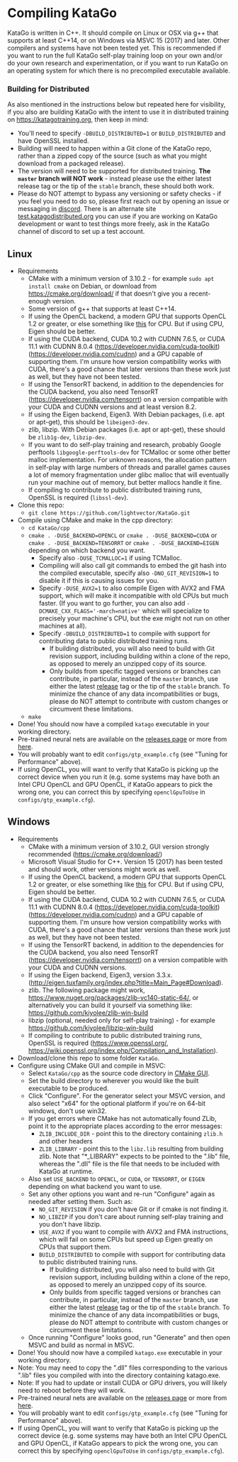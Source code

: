 
# Compiling KataGo
KataGo is written in C++. It should compile on Linux or OSX via g++ that supports at least C++14, or on Windows via MSVC 15 (2017) and later. Other compilers and systems have not been tested yet. This is recommended if you want to run the full KataGo self-play training loop on your own and/or do your own research and experimentation, or if you want to run KataGo on an operating system for which there is no precompiled executable available.

### Building for Distributed
As also mentioned in the instructions below but repeated here for visibility, if you also are building KataGo with the intent to use it in distributed training on https://katagotraining.org, then keep in mind:
* You'll need to specify `-DBUILD_DISTRIBUTED=1` or `BUILD_DISTRIBUTED` and have OpenSSL installed.
* Building will need to happen within a Git clone of the KataGo repo, rather than a zipped copy of the source (such as what you might download from a packaged release).
* The version will need to be supported for distributed training. **The `master` branch will NOT work** - instead please use the either latest release tag or the tip of the `stable` branch, these should both work.
* Please do NOT attempt to bypass any versioning or safety checks - if you feel you need to do so, please first reach out by opening an issue or messaging in [discord](https://discord.gg/bqkZAz3). There is an alternate site [test.katagodistributed.org](test.katagodistributed.org) you can use if you are working on KataGo development or want to test things more freely, ask in the KataGo channel of discord to set up a test account.

## Linux
   * Requirements
      * CMake with a minimum version of 3.10.2 - for example `sudo apt install cmake` on Debian, or download from https://cmake.org/download/ if that doesn't give you a recent-enough version.
      * Some version of g++ that supports at least C++14.
      * If using the OpenCL backend, a modern GPU that supports OpenCL 1.2 or greater, or else something like [this](https://software.intel.com/en-us/opencl-sdk) for CPU. But if using CPU, Eigen should be better.
      * If using the CUDA backend, CUDA 10.2 with CUDNN 7.6.5, or CUDA 11.1 with CUDNN 8.0.4 (https://developer.nvidia.com/cuda-toolkit) (https://developer.nvidia.com/cudnn) and a GPU capable of supporting them. I'm unsure how version compatibility works with CUDA, there's a good chance that later versions than these work just as well, but they have not been tested.
      * If using the TensorRT backend, in addition to the dependencies for the CUDA backend, you also need TensorRT (https://developer.nvidia.com/tensorrt) on a version compatible with your CUDA and CUDNN versions and at least version 8.2.
      * If using the Eigen backend, Eigen3. With Debian packages, (i.e. apt or apt-get), this should be `libeigen3-dev`.
      * zlib, libzip. With Debian packages (i.e. apt or apt-get), these should be `zlib1g-dev`, `libzip-dev`.
      * If you want to do self-play training and research, probably Google perftools `libgoogle-perftools-dev` for TCMalloc or some other better malloc implementation. For unknown reasons, the allocation pattern in self-play with large numbers of threads and parallel games causes a lot of memory fragmentation under glibc malloc that will eventually run your machine out of memory, but better mallocs handle it fine.
      * If compiling to contribute to public distributed training runs, OpenSSL is required (`libssl-dev`).
   * Clone this repo:
      * `git clone https://github.com/lightvector/KataGo.git`
   * Compile using CMake and make in the cpp directory:
      * `cd KataGo/cpp`
      * `cmake . -DUSE_BACKEND=OPENCL` or `cmake . -DUSE_BACKEND=CUDA` or `cmake . -DUSE_BACKEND=TENSORRT` or `cmake . -DUSE_BACKEND=EIGEN` depending on which backend you want.
         * Specify also `-DUSE_TCMALLOC=1` if using TCMalloc.
         * Compiling will also call git commands to embed the git hash into the compiled executable, specify also `-DNO_GIT_REVISION=1` to disable it if this is causing issues for you.
         * Specify `-DUSE_AVX2=1` to also compile Eigen with AVX2 and FMA support, which will make it incompatible with old CPUs but much faster. (If you want to go further, you can also add `-DCMAKE_CXX_FLAGS='-march=native'` which will specialize to precisely your machine's CPU, but the exe might not run on other machines at all).
         * Specify `-DBUILD_DISTRIBUTED=1` to compile with support for contributing data to public distributed training runs.
            * If building distributed, you will also need to build with Git revision support, including building within a clone of the repo, as opposed to merely an unzipped copy of its source.
            * Only builds from specific tagged versions or branches can contribute, in particular, instead of the `master` branch, use either the latest [release](https://github.com/lightvector/KataGo/releases) tag or the tip of the `stable` branch. To minimize the chance of any data incompatibilities or bugs, please do NOT attempt to contribute with custom changes or circumvent these limitations.
      * `make`
   * Done! You should now have a compiled `katago` executable in your working directory.
   * Pre-trained neural nets are available on the [releases page](https://github.com/lightvector/KataGo/releases) or more from [here](https://d3dndmfyhecmj0.cloudfront.net/g170/index.html).
   * You will probably want to edit `configs/gtp_example.cfg` (see "Tuning for Performance" above).
   * If using OpenCL, you will want to verify that KataGo is picking up the correct device when you run it (e.g. some systems may have both an Intel CPU OpenCL and GPU OpenCL, if KataGo appears to pick the wrong one, you can correct this by specifying `openclGpuToUse` in `configs/gtp_example.cfg`).

## Windows
   * Requirements
      * CMake with a minimum version of 3.10.2, GUI version strongly recommended (https://cmake.org/download/)
      * Microsoft Visual Studio for C++. Version 15 (2017) has been tested and should work, other versions might work as well.
      * If using the OpenCL backend, a modern GPU that supports OpenCL 1.2 or greater, or else something like [this](https://software.intel.com/en-us/opencl-sdk) for CPU. But if using CPU, Eigen should be better.
      * If using the CUDA backend, CUDA 10.2 with CUDNN 7.6.5, or CUDA 11.1 with CUDNN 8.0.4 (https://developer.nvidia.com/cuda-toolkit) (https://developer.nvidia.com/cudnn) and a GPU capable of supporting them. I'm unsure how version compatibility works with CUDA, there's a good chance that later versions than these work just as well, but they have not been tested.
      * If using the TensorRT backend, in addition to the dependencies for the CUDA backend, you also need TensorRT (https://developer.nvidia.com/tensorrt) on a version compatible with your CUDA and CUDNN versions.
      * If using the Eigen backend, Eigen3, version 3.3.x. (http://eigen.tuxfamily.org/index.php?title=Main_Page#Download).
      * zlib. The following package might work, https://www.nuget.org/packages/zlib-vc140-static-64/, or alternatively you can build it yourself via something like: https://github.com/kiyolee/zlib-win-build
      * libzip (optional, needed only for self-play training) - for example https://github.com/kiyolee/libzip-win-build
      * If compiling to contribute to public distributed training runs, OpenSSL is required (https://www.openssl.org/, https://wiki.openssl.org/index.php/Compilation_and_Installation).
   * Download/clone this repo to some folder `KataGo`.
   * Configure using CMake GUI and compile in MSVC:
      * Select `KataGo/cpp` as the source code directory in [CMake GUI](https://cmake.org/runningcmake/).
      * Set the build directory to wherever you would like the built executable to be produced.
      * Click "Configure". For the generator select your MSVC version, and also select "x64" for the optional platform if you're on 64-bit windows, don't use win32.
      * If you get errors where CMake has not automatically found ZLib, point it to the appropriate places according to the error messages:
        * `ZLIB_INCLUDE_DIR` - point this to the directory containing `zlib.h` and other headers
        * `ZLIB_LIBRARY` - point this to the `libz.lib` resulting from building zlib. Note that "*_LIBRARY" expects to be pointed to the ".lib" file, whereas the ".dll" file is the file that needs to be included with KataGo at runtime.
      * Also set `USE_BACKEND` to `OPENCL`, or `CUDA`, or `TENSORRT`, or `EIGEN` depending on what backend you want to use.
      * Set any other options you want and re-run "Configure" again as needed after setting them. Such as:
         * `NO_GIT_REVISION` if you don't have Git or if cmake is not finding it.
         * `NO_LIBZIP` if you don't care about running self-play training and you don't have libzip.
         * `USE_AVX2` if you want to compile with AVX2 and FMA instructions, which will fail on some CPUs but speed up Eigen greatly on CPUs that support them.
         * `BUILD_DISTRIBUTED` to compile with support for contributing data to public distributed training runs.
            * If building distributed, you will also need to build with Git revision support, including building within a clone of the repo, as opposed to merely an unzipped copy of its source.
            * Only builds from specific tagged versions or branches can contribute, in particular, instead of the `master` branch, use either the latest [release](https://github.com/lightvector/KataGo/releases) tag or the tip of the `stable` branch. To minimize the chance of any data incompatibilities or bugs, please do NOT attempt to contribute with custom changes or circumvent these limitations.
      * Once running "Configure" looks good, run "Generate" and then open MSVC and build as normal in MSVC.
   * Done! You should now have a compiled `katago.exe` executable in your working directory.
   * Note: You may need to copy the ".dll" files corresponding to the various ".lib" files you compiled with into the directory containing katago.exe.
   * Note: If you had to update or install CUDA or GPU drivers, you will likely need to reboot before they will work.
   * Pre-trained neural nets are available on the [releases page](https://github.com/lightvector/KataGo/releases) or more from [here](https://d3dndmfyhecmj0.cloudfront.net/g170/index.html).
   * You will probably want to edit `configs/gtp_example.cfg` (see "Tuning for Performance" above).
   * If using OpenCL, you will want to verify that KataGo is picking up the correct device (e.g. some systems may have both an Intel CPU OpenCL and GPU OpenCL, if KataGo appears to pick the wrong one, you can correct this by specifying `openclGpuToUse` in `configs/gtp_example.cfg`).
